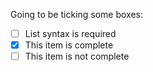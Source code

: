 Going to be ticking some boxes:

- [ ] List syntax is required
- [X] This item is complete
- [ ] This item is not complete
